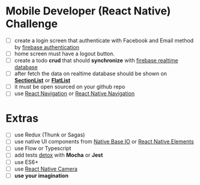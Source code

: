 # Mobile Developer (React Native) Challenge

- [ ] create a login screen that authenticate with Facebook and Email method by [firebase authentication](https://firebase.google.com/docs/auth/)
- [ ] home screen must have a logout button.
- [ ] create a todo **crud** that should **synchronize** with [firebase realtime database](https://firebase.google.com/docs/database)
- [ ] after fetch the data on realtime database should be shown on **[SectionList](https://facebook.github.io/react-native/docs/sectionlist.html)** or **[FlatList](https://facebook.github.io/react-native/docs/flatlist.html)**
- [ ] it must be open sourced on your github repo
- [ ] use [React Navigation](https://reactnavigation.org/) or [React Native Navigation](https://github.com/wix/react-native-navigation)

# Extras
- [ ] use Redux (Thunk or Sagas)
- [ ] use native UI components from [Native Base IO](https://nativebase.io/) or [React Native Elements](https://github.com/react-native-training/react-native-elements)
- [ ] use Flow or Typescript
- [ ] add tests [detox](https://github.com/wix/detox) with **Mocha** or **Jest** 
- [ ] use ES6+
- [ ] use [React Native Camera](https://github.com/react-native-community/react-native-camera)
- [ ] **use your imagination**
